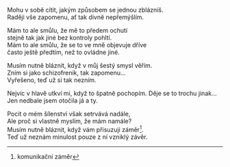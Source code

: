Mohu v sobě cítit, jakým způsobem se jednou zblázníš.  
Raději vše zapomenu, ať tak divně nepřemýšlím.  

Mám to ale smůlu, že mě to předem ochutí   
stejně tak jak jiné bez kontroly pohltí.  
Mám to ale smůlu, že se to ve mně objevuje dříve   
často ještě předtím, než to ovládne jiné.   

Musím nutně bláznit, když v můj šestý smysl věřím.  
Zním si jako schizofrenik, tak zapomenu...    
Vyřešeno, teď už si tak nezním.  
               
Nejvíc v hlavě utkví mi, když to špatně pochopím.
Děje se to trochu jinak...  
Jen nedbale jsem otočila já a ty.  

Pocit o mém šílenství však setrvává nadále,   
Ale proč si vlastně myslím, že mám namále?  
Musím nutně bláznit, když vám přisuzuji záměr[^1].  
Teď už neznám minulost pouze z ní vzniklý závěr.  

[^2]: (nebo štěstí?)
[^1]: komunikační záměr
